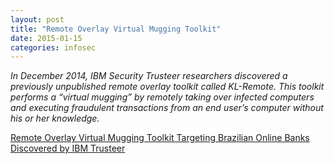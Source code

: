 ```yaml
---
layout: post
title: "Remote Overlay Virtual Mugging Toolkit"
date: 2015-01-15
categories: infosec
---
```


*In December 2014, IBM Security Trusteer researchers discovered a previously unpublished remote overlay toolkit called KL-Remote. This toolkit performs a “virtual mugging” by remotely taking over infected computers and executing fraudulent transactions from an end user’s computer without his or her knowledge.*

[Remote Overlay Virtual Mugging Toolkit Targeting Brazilian Online Banks Discovered by IBM Trusteer][IBM]

[IBM]: http://securityintelligence.com/remote-overlay-virtual-mugging-toolkit-targeting-brazilian-online-banking-discovered-by-ibm-trusteer/
